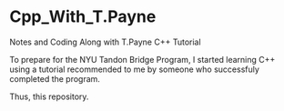 # Cpp_With_T.Payne

Notes and Coding Along with T.Payne C++ Tutorial

To prepare for the NYU Tandon Bridge Program, I started learning C++ using a tutorial recommended to me by someone who successfuly completed the program.

Thus, this repository. 
